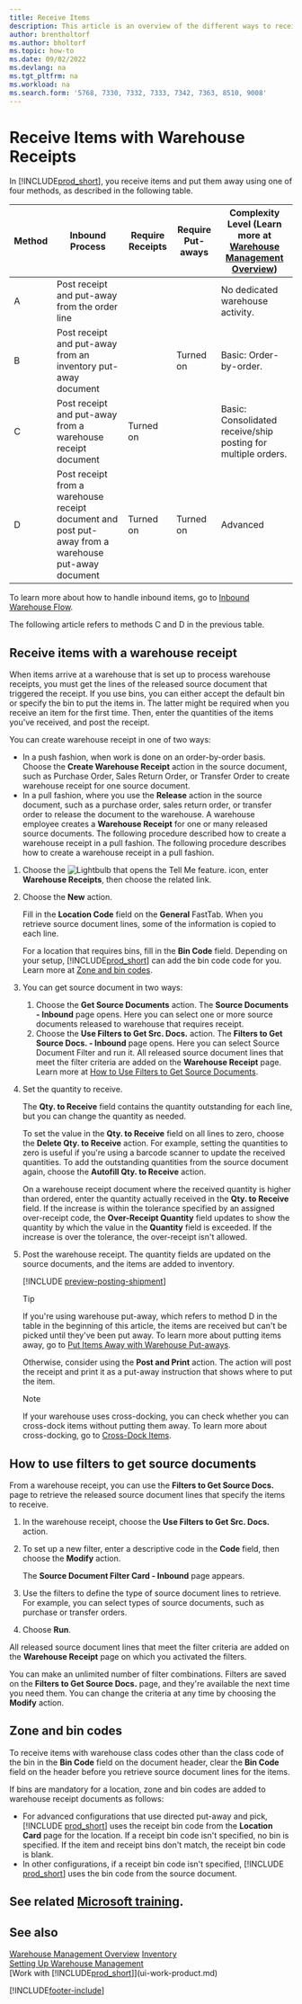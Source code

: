 ```yaml
---
title: Receive Items
description: This article is an overview of the different ways to receive items at a warehouse with a warehouse receipt.
author: brentholtorf
ms.author: bholtorf
ms.topic: how-to
ms.date: 09/02/2022
ms.devlang: na
ms.tgt_pltfrm: na
ms.workload: na
ms.search.form: '5768, 7330, 7332, 7333, 7342, 7363, 8510, 9008'
---
```

# Receive Items with Warehouse Receipts

In [!INCLUDE[prod_short](includes/prod_short.md)], you receive items and put them away using one of four methods, as described in the following table.

|Method|Inbound Process|Require Receipts|Require Put-aways|Complexity Level (Learn more at [Warehouse Management Overview](design-details-warehouse-management.md))|  
|------------|---------------------|--------------|----------------|------------|  
|A|Post receipt and put-away from the order line|||No dedicated warehouse activity.|  
|B|Post receipt and put-away from an inventory put-away document||Turned on|Basic: Order-by-order.|  
|C|Post receipt and put-away from a warehouse receipt document|Turned on||Basic: Consolidated receive/ship posting for multiple orders.|  
|D|Post receipt from a warehouse receipt document and post put-away from a warehouse put-away document|Turned on|Turned on|Advanced|  

To learn more about how to handle inbound items, go to [Inbound Warehouse Flow](design-details-inbound-warehouse-flow.md).

The following article refers to methods C and D in the previous table.

## Receive items with a warehouse receipt

When items arrive at a warehouse that is set up to process warehouse receipts, you must get the lines of the released source document that triggered the receipt. If you use bins, you can either accept the default bin or specify the bin to put the items in. The latter might be required when you receive an item for the first time. Then, enter the quantities of the items you've received, and post the receipt.  

You can create warehouse receipt in one of two ways:

* In a push fashion, when work is done on an order-by-order basis. Choose the **Create Warehouse Receipt** action in the source document, such as Purchase Order, Sales Return Order, or Transfer Order to create warehouse receipt for one source document.
* In a pull fashion, where you use the **Release** action in the source document, such as a purchase order, sales return order, or transfer order to release the document to the warehouse. A warehouse employee creates a **Warehouse Receipt** for one or many released source documents. The following procedure described how to create a warehouse receipt in a pull fashion. The following procedure describes how to create a warehouse receipt in a pull fashion.

1. Choose the ![Lightbulb that opens the Tell Me feature.](media/ui-search/search_small.png "Tell me what you want to do") icon, enter **Warehouse Receipts**, then choose the related link.  
2. Choose the **New** action.  

    Fill in the **Location Code** field on the **General** FastTab. When you retrieve source document lines, some of the information is copied to each line.

    For a location that requires bins, fill in the **Bin Code** field. Depending on your setup, [!INCLUDE[prod_short](includes/prod_short.md)] can add the bin code code for you. Learn more at [Zone and bin codes](warehouse-how-receive-items.md#zone-and-bin-codes).  

3. You can get source document in two ways:

    1. Choose the **Get Source Documents** action. The **Source Documents - Inbound** page opens. Here you can select one or more source documents released to warehouse that requires receipt.
    2. Choose the **Use Filters to Get Src. Docs.** action. The **Filters to Get Source Docs. - Inbound** page opens. Here you can select Source Document Filter and run it. All released source document lines that meet the filter criteria are added on the **Warehouse Receipt** page. Learn more at [How to Use Filters to Get Source Documents](warehouse-how-receive-items.md#how-to-use-filters-to-get-source-documents).

4. Set the quantity to receive.

    The **Qty. to Receive** field contains the quantity outstanding for each line, but you can change the quantity as needed. 

    To set the value in the **Qty. to Receive** field on all lines to zero, choose the **Delete Qty. to Receive** action. For example, setting the quantities to zero is useful if you're using a barcode scanner to update the received quantities. To add the outstanding quantities from the source document again, choose the **Autofill Qty. to Receive** action.  

    On a warehouse receipt document where the received quantity is higher than ordered, enter the quantity actually received in the **Qty. to Receive** field. If the increase is within the tolerance specified by an assigned over-receipt code, the **Over-Receipt Quantity** field updates to show the quantity by which the value in the **Quantity** field is exceeded. If the increase is over the tolerance, the over-receipt isn't allowed.

5. Post the warehouse receipt. The quantity fields are updated on the source documents, and the items are added to inventory.  

    [!INCLUDE [preview-posting-shipment](includes/preview-posting-shipment.md)]

    > [!TIP]
    > If you're using warehouse put-away, which refers to method D in the table in the beginning of this article, the items are received but can't be picked until they've been put away. To learn more about putting items away, go to [Put Items Away with Warehouse Put-aways](warehouse-how-to-put-items-away-with-warehouse-put-aways.md).
    >
    > Otherwise, consider using the **Post and Print** action. The action will post the receipt and print it as a put-away instruction that shows where to put the item.

    > [!NOTE]  
    > If your warehouse uses cross-docking, you can check whether you can cross-dock items without putting them away. To learn more about cross-docking, go to [Cross-Dock Items](warehouse-how-to-cross-dock-items.md).

## How to use filters to get source documents

From a warehouse receipt, you can use the **Filters to Get Source Docs.** page to retrieve the released source document lines that specify the items to receive.

1. In the warehouse receipt, choose the **Use Filters to Get Src. Docs.** action.
2. To set up a new filter, enter a descriptive code in the **Code** field, then choose the **Modify** action.

    The **Source Document Filter Card - Inbound** page appears.

3. Use the filters to define the type of source document lines to retrieve. For example, you can select types of source documents, such as purchase or transfer orders.
4. Choose **Run**.  

All released source document lines that meet the filter criteria are added on the **Warehouse Receipt** page on which you activated the filters.

You can make an unlimited number of filter combinations. Filters are saved on the **Filters to Get Source Docs.** page, and they're available the next time you need them. You can change the criteria at any time by choosing the **Modify** action.

## Zone and bin codes

To receive items with warehouse class codes other than the class code of the bin in the **Bin Code** field on the document header, clear the **Bin Code** field on the header before you retrieve source document lines for the items.  
<!-- TBD, table with comparison of various options-->

If bins are mandatory for a location, zone and bin codes are added to warehouse receipt documents as follows:

* For advanced configurations that use directed put-away and pick, [!INCLUDE [prod_short](includes/prod_short.md)] uses the receipt bin code from the **Location Card** page for the location. If a receipt bin code isn't specified, no bin is specified. If the item and receipt bins don't match, the receipt bin code is blank.
* In other configurations, if a receipt bin code isn't specified, [!INCLUDE [prod_short](includes/prod_short.md)] uses the bin code from the source document.

## See related [Microsoft training](/training/modules/receive-invoice-dynamics-d365-business-central/index).

## See also 

[Warehouse Management Overview](design-details-warehouse-management.md)
[Inventory](inventory-manage-inventory.md)  
[Setting Up Warehouse Management](warehouse-setup-warehouse.md)  
[Work with [!INCLUDE[prod_short](includes/prod_short.md)]](ui-work-product.md)  

[!INCLUDE[footer-include](includes/footer-banner.md)]
